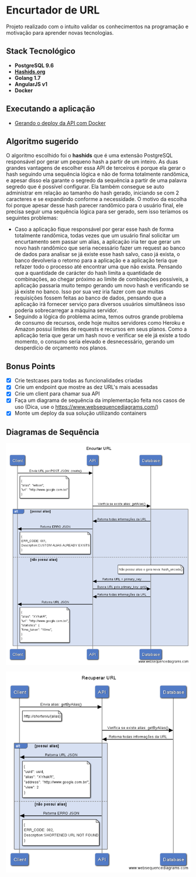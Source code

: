 # Encurtador de URL

Projeto realizado com o intuito validar os conhecimentos na programação e motivação para aprender novas tecnologias.

## Stack Tecnológico
- **PostgreSQL 9.6**
- [**Hashids.org**](http://hashids.org/postgresql/)
- **Golang 1.7**
- **AngularJS v1**
- **Docker**

## Executando a aplicação
- [Gerando o deploy da API com Docker](https://github.com/wilsontamarozzi/bemobi-hire-me/tree/master/docker)

## Algoritmo sugerido
O algoritmo escolhido foi o **hashids** que é uma extensão PostgreSQL responsável por gerar um pequeno hash a partir de um inteiro. As duas grandes vantagens de escolher essa API de terceiros é porque ela gerar o hash seguindo uma sequência lógica e não de forma totalmente randômica, e apesar disso ela garante o segredo da sequência a partir de uma palavra segredo que é possível configurar. Ela também consegue se auto administrar em relação ao tamanho do hash gerado, iniciando se com 2 caracteres e se expandindo conforme a necessidade.
O motivo da escolha foi porque apesar desse hash parecer randômico para o usuário final, ele precisa seguir uma sequência lógica para ser gerado, sem isso teríamos os seguintes problemas:

- Caso a aplicação fique responsável por gerar esse hash de forma totalmente randômica, todas vezes que um usuário final solicitar um encurtamento sem passar um alias, a aplicação iria ter que gerar um novo hash randômico que seria necessário fazer um request ao banco de dados para analisar se já existe esse hash salvo, caso já exista, o banco devolveria o retorno para a aplicação e a aplicação teria que refazer todo o processo até encontrar uma que não exista. Pensando que a quantidade de carácter do hash limita a quantidade de combinações, ao chegar próximo ao limite de combinações possíveis, a aplicação passaria muito tempo gerando um novo hash e verificando se já existe no banco. Isso por sua vez iria fazer com que muitas requisições fossem feitas ao banco de dados, pensando que a aplicação irá fornecer serviço para diversos usuários simultâneos isso poderia sobrecarregar a máquina servidor.
- Seguindo a lógica do problema acima, temos outros grande problema de consumo de recursos, onde hoje muitos servidores como Heroku e Amazon possui limites de requests e recursos em seus planos. Como a aplicação teria que gerar um hash novo e verificar se ele já existe a todo momento, o consumo seria elevado e desnecessário, gerando um desperdício de orçamento nos planos.

## Bonus Points
- [x] Crie testcases para todas as funcionalidades criadas
- [x] Crie um endpoint que mostre as dez URL's mais acessadas
- [x] Crie um client para chamar sua API
- [x] Faça um diagrama de sequência da implementação feita nos casos de uso (Dica, use o https://www.websequencediagrams.com/)
- [x] Monte um deploy da sua solução utilizando containers

## Diagramas de Sequência
![](https://github.com/wilsontamarozzi/bemobi-hire-me/blob/master/docs/encurtar%20url.png?raw=true)

![](https://github.com/wilsontamarozzi/bemobi-hire-me/blob/master/docs/recuperar%20url.png?raw=true)
